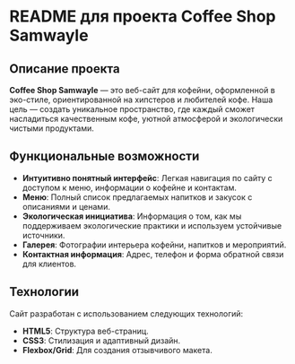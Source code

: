 # README для проекта Coffee Shop Samwayle

## Описание проекта

**Coffee Shop Samwayle** — это веб-сайт для кофейни, оформленной в эко-стиле, ориентированной на хипстеров и любителей кофе. Наша цель — создать уникальное пространство, где каждый сможет насладиться качественным кофе, уютной атмосферой и экологически чистыми продуктами.

## Функциональные возможности

- **Интуитивно понятный интерфейс**: Легкая навигация по сайту с доступом к меню, информации о кофейне и контактам.
- **Меню**: Полный список предлагаемых напитков и закусок с описаниями и ценами.
- **Экологическая инициатива**: Информация о том, как мы поддерживаем экологические практики и используем устойчивые источники.
- **Галерея**: Фотографии интерьера кофейни, напитков и мероприятий.
- **Контактная информация**: Адрес, телефон и форма обратной связи для клиентов.

## Технологии

Сайт разработан с использованием следующих технологий:

- **HTML5**: Структура веб-страниц.
- **CSS3**: Стилизация и адаптивный дизайн.
- **Flexbox/Grid**: Для создания отзывчивого макета.
